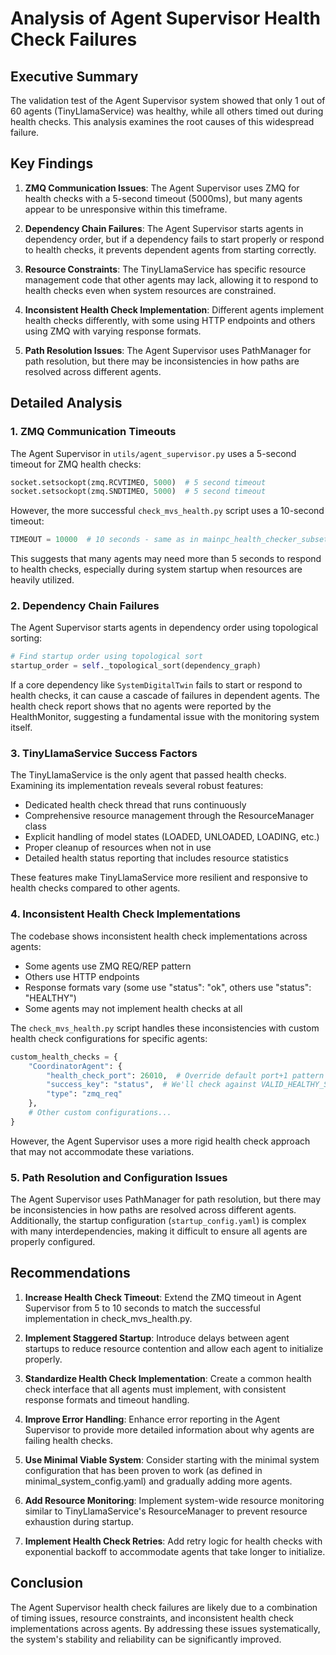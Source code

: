 # Analysis of Agent Supervisor Health Check Failures

## Executive Summary

The validation test of the Agent Supervisor system showed that only 1 out of 60 agents (TinyLlamaService) was healthy, while all others timed out during health checks. This analysis examines the root causes of this widespread failure.

## Key Findings

1. **ZMQ Communication Issues**: The Agent Supervisor uses ZMQ for health checks with a 5-second timeout (5000ms), but many agents appear to be unresponsive within this timeframe.

2. **Dependency Chain Failures**: The Agent Supervisor starts agents in dependency order, but if a dependency fails to start properly or respond to health checks, it prevents dependent agents from starting correctly.

3. **Resource Constraints**: The TinyLlamaService has specific resource management code that other agents may lack, allowing it to respond to health checks even when system resources are constrained.

4. **Inconsistent Health Check Implementation**: Different agents implement health checks differently, with some using HTTP endpoints and others using ZMQ with varying response formats.

5. **Path Resolution Issues**: The Agent Supervisor uses PathManager for path resolution, but there may be inconsistencies in how paths are resolved across different agents.

## Detailed Analysis

### 1. ZMQ Communication Timeouts

The Agent Supervisor in `utils/agent_supervisor.py` uses a 5-second timeout for ZMQ health checks:

```python
socket.setsockopt(zmq.RCVTIMEO, 5000)  # 5 second timeout
socket.setsockopt(zmq.SNDTIMEO, 5000)  # 5 second timeout
```

However, the more successful `check_mvs_health.py` script uses a 10-second timeout:

```python
TIMEOUT = 10000  # 10 seconds - same as in mainpc_health_checker_subset.py
```

This suggests that many agents may need more than 5 seconds to respond to health checks, especially during system startup when resources are heavily utilized.

### 2. Dependency Chain Failures

The Agent Supervisor starts agents in dependency order using topological sorting:

```python
# Find startup order using topological sort
startup_order = self._topological_sort(dependency_graph)
```

If a core dependency like `SystemDigitalTwin` fails to start or respond to health checks, it can cause a cascade of failures in dependent agents. The health check report shows that no agents were reported by the HealthMonitor, suggesting a fundamental issue with the monitoring system itself.

### 3. TinyLlamaService Success Factors

The TinyLlamaService is the only agent that passed health checks. Examining its implementation reveals several robust features:

- Dedicated health check thread that runs continuously
- Comprehensive resource management through the ResourceManager class
- Explicit handling of model states (LOADED, UNLOADED, LOADING, etc.)
- Proper cleanup of resources when not in use
- Detailed health status reporting that includes resource statistics

These features make TinyLlamaService more resilient and responsive to health checks compared to other agents.

### 4. Inconsistent Health Check Implementations

The codebase shows inconsistent health check implementations across agents:

- Some agents use ZMQ REQ/REP pattern
- Others use HTTP endpoints
- Response formats vary (some use "status": "ok", others use "status": "HEALTHY")
- Some agents may not implement health checks at all

The `check_mvs_health.py` script handles these inconsistencies with custom health check configurations for specific agents:

```python
custom_health_checks = {
    "CoordinatorAgent": {
        "health_check_port": 26010,  # Override default port+1 pattern
        "success_key": "status",  # We'll check against VALID_HEALTHY_STATUSES
        "type": "zmq_req"
    },
    # Other custom configurations...
}
```

However, the Agent Supervisor uses a more rigid health check approach that may not accommodate these variations.

### 5. Path Resolution and Configuration Issues

The Agent Supervisor uses PathManager for path resolution, but there may be inconsistencies in how paths are resolved across different agents. Additionally, the startup configuration (`startup_config.yaml`) is complex with many interdependencies, making it difficult to ensure all agents are properly configured.

## Recommendations

1. **Increase Health Check Timeout**: Extend the ZMQ timeout in Agent Supervisor from 5 to 10 seconds to match the successful implementation in check_mvs_health.py.

2. **Implement Staggered Startup**: Introduce delays between agent startups to reduce resource contention and allow each agent to initialize properly.

3. **Standardize Health Check Implementation**: Create a common health check interface that all agents must implement, with consistent response formats and timeout handling.

4. **Improve Error Handling**: Enhance error reporting in the Agent Supervisor to provide more detailed information about why agents are failing health checks.

5. **Use Minimal Viable System**: Consider starting with the minimal system configuration that has been proven to work (as defined in minimal_system_config.yaml) and gradually adding more agents.

6. **Add Resource Monitoring**: Implement system-wide resource monitoring similar to TinyLlamaService's ResourceManager to prevent resource exhaustion during startup.

7. **Implement Health Check Retries**: Add retry logic for health checks with exponential backoff to accommodate agents that take longer to initialize.

## Conclusion

The Agent Supervisor health check failures are likely due to a combination of timing issues, resource constraints, and inconsistent health check implementations across agents. By addressing these issues systematically, the system's stability and reliability can be significantly improved. 